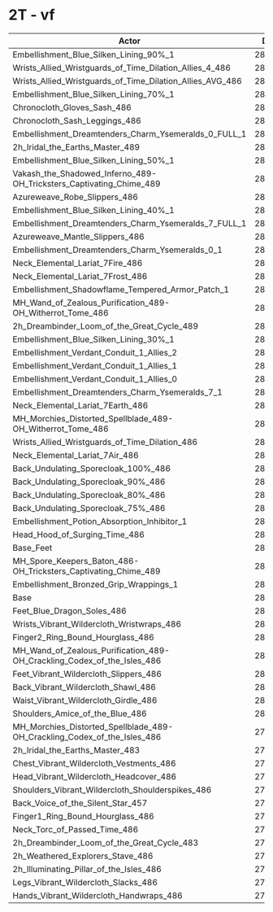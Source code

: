 # 2T - vf
| Actor | DPS | Increase |
|---|:---:|:---:|
|Embellishment_Blue_Silken_Lining_90%_1|286965|2.25%|
|Wrists_Allied_Wristguards_of_Time_Dilation_Allies_4_486|286549|2.11%|
|Wrists_Allied_Wristguards_of_Time_Dilation_Allies_AVG_486|285598|1.77%|
|Embellishment_Blue_Silken_Lining_70%_1|285530|1.74%|
|Chronocloth_Gloves_Sash_486|284967|1.54%|
|Chronocloth_Sash_Leggings_486|284961|1.54%|
|Embellishment_Dreamtenders_Charm_Ysemeralds_0_FULL_1|284474|1.37%|
|2h_Iridal_the_Earths_Master_489|284391|1.34%|
|Embellishment_Blue_Silken_Lining_50%_1|284194|1.27%|
|Vakash_the_Shadowed_Inferno_489-OH_Tricksters_Captivating_Chime_489|283921|1.17%|
|Azureweave_Robe_Slippers_486|283643|1.07%|
|Embellishment_Blue_Silken_Lining_40%_1|283619|1.06%|
|Embellishment_Dreamtenders_Charm_Ysemeralds_7_FULL_1|283414|0.99%|
|Azureweave_Mantle_Slippers_486|283339|0.96%|
|Embellishment_Dreamtenders_Charm_Ysemeralds_0_1|283249|0.93%|
|Neck_Elemental_Lariat_7Fire_486|283150|0.89%|
|Neck_Elemental_Lariat_7Frost_486|283128|0.89%|
|Embellishment_Shadowflame_Tempered_Armor_Patch_1|282966|0.83%|
|MH_Wand_of_Zealous_Purification_489-OH_Witherrot_Tome_486|282921|0.81%|
|2h_Dreambinder_Loom_of_the_Great_Cycle_489|282908|0.81%|
|Embellishment_Blue_Silken_Lining_30%_1|282819|0.78%|
|Embellishment_Verdant_Conduit_1_Allies_2|282745|0.75%|
|Embellishment_Verdant_Conduit_1_Allies_1|282733|0.75%|
|Embellishment_Verdant_Conduit_1_Allies_0|282658|0.72%|
|Embellishment_Dreamtenders_Charm_Ysemeralds_7_1|282645|0.71%|
|Neck_Elemental_Lariat_7Earth_486|282538|0.68%|
|MH_Morchies_Distorted_Spellblade_489-OH_Witherrot_Tome_486|282519|0.67%|
|Wrists_Allied_Wristguards_of_Time_Dilation_486|282094|0.52%|
|Neck_Elemental_Lariat_7Air_486|281784|0.41%|
|Back_Undulating_Sporecloak_100%_486|281761|0.40%|
|Back_Undulating_Sporecloak_90%_486|281691|0.37%|
|Back_Undulating_Sporecloak_80%_486|281457|0.29%|
|Back_Undulating_Sporecloak_75%_486|281420|0.28%|
|Embellishment_Potion_Absorption_Inhibitor_1|281410|0.27%|
|Head_Hood_of_Surging_Time_486|281154|0.18%|
|Base_Feet|281109|0.17%|
|MH_Spore_Keepers_Baton_486-OH_Tricksters_Captivating_Chime_489|281020|0.14%|
|Embellishment_Bronzed_Grip_Wrappings_1|280660|0.01%|
|Base|280640|0.00%|
|Feet_Blue_Dragon_Soles_486|280533|-0.04%|
|Wrists_Vibrant_Wildercloth_Wristwraps_486|280490|-0.05%|
|Finger2_Ring_Bound_Hourglass_486|280448|-0.07%|
|MH_Wand_of_Zealous_Purification_489-OH_Crackling_Codex_of_the_Isles_486|280362|-0.10%|
|Feet_Vibrant_Wildercloth_Slippers_486|280308|-0.12%|
|Back_Vibrant_Wildercloth_Shawl_486|280291|-0.12%|
|Waist_Vibrant_Wildercloth_Girdle_486|280209|-0.15%|
|Shoulders_Amice_of_the_Blue_486|280128|-0.18%|
|MH_Morchies_Distorted_Spellblade_489-OH_Crackling_Codex_of_the_Isles_486|279984|-0.23%|
|2h_Iridal_the_Earths_Master_483|279894|-0.27%|
|Chest_Vibrant_Wildercloth_Vestments_486|279728|-0.32%|
|Head_Vibrant_Wildercloth_Headcover_486|279526|-0.40%|
|Shoulders_Vibrant_Wildercloth_Shoulderspikes_486|279315|-0.47%|
|Back_Voice_of_the_Silent_Star_457|279110|-0.55%|
|Finger1_Ring_Bound_Hourglass_486|279090|-0.55%|
|Neck_Torc_of_Passed_Time_486|279061|-0.56%|
|2h_Dreambinder_Loom_of_the_Great_Cycle_483|278945|-0.60%|
|2h_Weathered_Explorers_Stave_486|278627|-0.72%|
|2h_Illuminating_Pillar_of_the_Isles_486|278572|-0.74%|
|Legs_Vibrant_Wildercloth_Slacks_486|278363|-0.81%|
|Hands_Vibrant_Wildercloth_Handwraps_486|278044|-0.93%|
